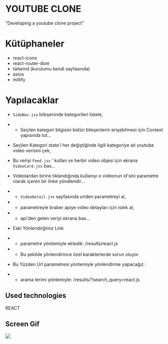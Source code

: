 
<h1> YOUTUBE CLONE </h1>

"Developing a youtube clone project"

# Kütüphaneler

- react-icons
- react-router-dom
- tailwind (kurulumu kendi sayfasında)
- axios
- millify

# Yapılacaklar

- `SideNav.jsx` bileşeninde kategorileri listele,
- - Seçilen kategori bilgisini bütün bileşenlerin erişebilmesi için Context yapısında tut...

- Seçilen Kategori state'i her değiştiğinde ilgili kategoriye ait youtube video verisini çek,
- Bu veriyi `Feed.jsx` ' kullan ve herbir video objesi için ekrana `VideoCard.jsx` bas...

- Videolardan birine tıklandığında kullanıyı o videonun id'sini parametre olarak içeren bir linke yöndlendir...
- - `VideoDetail.jsx` sayfasında urlden parametreyi al,
- - parametreyle braber apiye video detayları için istek at,
- - api'den gelen veriyi ekrana bas...

- Eski Yönlendirğimiz Link
- - parametre yöntemiyle ekledik:
    /results/react.js
- - Bu şekilde yönlendirince özel karakterlerde sorun oluyor

- Bu Yüzden Url parametresi yöntemiyle yönlendirme yapacağız :
- - arama terimi yöntemiyle:
    /results/?search_query=react.js


<h2> Used technologies </h2>

REACT

<h2> Screen Gif </h2>

![](ekran.gif)